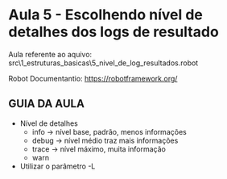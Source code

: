 # Aula 5 - Escolhendo nível de detalhes dos logs de resultado
Aula referente ao aquivo: src\1_estruturas_basicas\5_nivel_de_log_resultados.robot

Robot Documentantio: https://robotframework.org/

## GUIA DA AULA
- Nível de detalhes
    - info -> nível base, padrão, menos informações
    - debug -> nível médio traz mais informações
    - trace -> nível máximo, muita informação
    - warn
- Utilizar o parâmetro -L